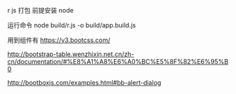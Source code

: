 r js 打包
前提安装 node

运行命令 node build/r.js -o build/app.build.js

用到组件有
 https://v3.bootcss.com/
 
 
 http://bootstrap-table.wenzhixin.net.cn/zh-cn/documentation/#%E8%A1%A8%E6%A0%BC%E5%8F%82%E6%95%B0
 
 
 
 http://bootboxjs.com/examples.html#bb-alert-dialog



